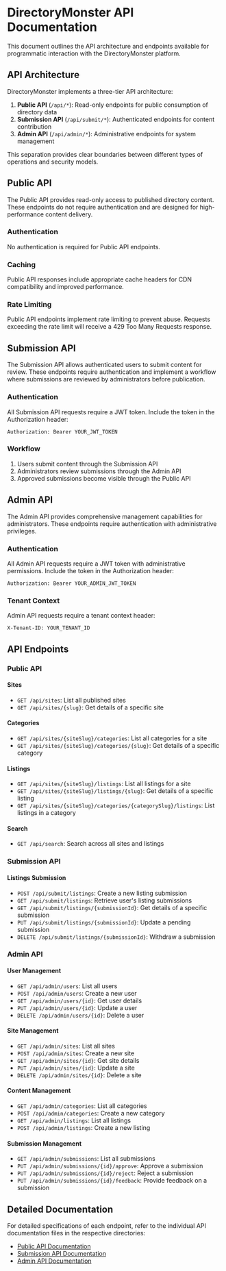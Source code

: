# DirectoryMonster API Documentation

This document outlines the API architecture and endpoints available for programmatic interaction with the DirectoryMonster platform.

## API Architecture

DirectoryMonster implements a three-tier API architecture:

1. **Public API** (`/api/*`): Read-only endpoints for public consumption of directory data
2. **Submission API** (`/api/submit/*`): Authenticated endpoints for content contribution
3. **Admin API** (`/api/admin/*`): Administrative endpoints for system management

This separation provides clear boundaries between different types of operations and security models.

## Public API

The Public API provides read-only access to published directory content. These endpoints do not require authentication and are designed for high-performance content delivery.

### Authentication

No authentication is required for Public API endpoints.

### Caching

Public API responses include appropriate cache headers for CDN compatibility and improved performance.

### Rate Limiting

Public API endpoints implement rate limiting to prevent abuse. Requests exceeding the rate limit will receive a 429 Too Many Requests response.

## Submission API

The Submission API allows authenticated users to submit content for review. These endpoints require authentication and implement a workflow where submissions are reviewed by administrators before publication.

### Authentication

All Submission API requests require a JWT token. Include the token in the Authorization header:

```
Authorization: Bearer YOUR_JWT_TOKEN
```

### Workflow

1. Users submit content through the Submission API
2. Administrators review submissions through the Admin API
3. Approved submissions become visible through the Public API

## Admin API

The Admin API provides comprehensive management capabilities for administrators. These endpoints require authentication with administrative privileges.

### Authentication

All Admin API requests require a JWT token with administrative permissions. Include the token in the Authorization header:

```
Authorization: Bearer YOUR_ADMIN_JWT_TOKEN
```

### Tenant Context

Admin API requests require a tenant context header:

```
X-Tenant-ID: YOUR_TENANT_ID
```

## API Endpoints

### Public API

#### Sites

- `GET /api/sites`: List all published sites
- `GET /api/sites/{slug}`: Get details of a specific site

#### Categories

- `GET /api/sites/{siteSlug}/categories`: List all categories for a site
- `GET /api/sites/{siteSlug}/categories/{slug}`: Get details of a specific category

#### Listings

- `GET /api/sites/{siteSlug}/listings`: List all listings for a site
- `GET /api/sites/{siteSlug}/listings/{slug}`: Get details of a specific listing
- `GET /api/sites/{siteSlug}/categories/{categorySlug}/listings`: List listings in a category

#### Search

- `GET /api/search`: Search across all sites and listings

### Submission API

#### Listings Submission

- `POST /api/submit/listings`: Create a new listing submission
- `GET /api/submit/listings`: Retrieve user's listing submissions
- `GET /api/submit/listings/{submissionId}`: Get details of a specific submission
- `PUT /api/submit/listings/{submissionId}`: Update a pending submission
- `DELETE /api/submit/listings/{submissionId}`: Withdraw a submission

### Admin API

#### User Management

- `GET /api/admin/users`: List all users
- `POST /api/admin/users`: Create a new user
- `GET /api/admin/users/{id}`: Get user details
- `PUT /api/admin/users/{id}`: Update a user
- `DELETE /api/admin/users/{id}`: Delete a user

#### Site Management

- `GET /api/admin/sites`: List all sites
- `POST /api/admin/sites`: Create a new site
- `GET /api/admin/sites/{id}`: Get site details
- `PUT /api/admin/sites/{id}`: Update a site
- `DELETE /api/admin/sites/{id}`: Delete a site

#### Content Management

- `GET /api/admin/categories`: List all categories
- `POST /api/admin/categories`: Create a new category
- `GET /api/admin/listings`: List all listings
- `POST /api/admin/listings`: Create a new listing

#### Submission Management

- `GET /api/admin/submissions`: List all submissions
- `PUT /api/admin/submissions/{id}/approve`: Approve a submission
- `PUT /api/admin/submissions/{id}/reject`: Reject a submission
- `PUT /api/admin/submissions/{id}/feedback`: Provide feedback on a submission

## Detailed Documentation

For detailed specifications of each endpoint, refer to the individual API documentation files in the respective directories:

- [Public API Documentation](./README.md)
- [Submission API Documentation](./submit/README.md)
- [Admin API Documentation](./admin/README.md)